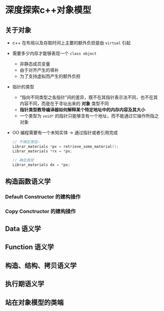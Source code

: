 # 深度探索c++对象模型

## 关于对象

- c++ 在布局以及存取时间上主要的额外负担是由 `virtual` 引起

- 需要多少内存才能够表现一个 ``class object``

    - 非静态成员变量
    - 由于对齐产生的填补
    - 为了支持虚拟而产生的额外负担

- 指针的类型

    - “指向不同类型之各指针”间的差异，既不在其指针表示法不同，也不在其内容不同，而是在于寻址出来的 **对象** 类型不同
    - **指针类型教导编译器如何解释某个特定地址中的内存内容及其大小**
    - 一个类型为 ``void*`` 的指针只能够含有一个地址，而不能通过它操作所指之对象

- OO 编程需要有一个未知实体 -> 通过指针或者引用完成

    ```c++
    // 不确定类型–
    Librar_materials *px = retrieve_some_material();
    Librar_materials *rx = *px;

    // 确定类型
    Librar_materials dx = *px;
    ```

## 构造函数语义学

### Default Constructor 的建构操作


### Copy Conctructor 的建构操作

## Data 语义学

## Function 语义学

## 构造、结构、拷贝语义学

## 执行期语义学

## 站在对象模型的类端